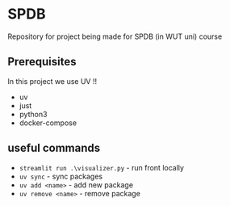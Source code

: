 # SPDB
Repository for project being made for SPDB (in WUT uni) course

## Prerequisites
In this project we use UV !!
- uv
- just
- python3
- docker-compose

## useful commands
- `streamlit run .\visualizer.py` - run front locally
- `uv sync` - sync packages
- `uv add <name>` - add new package
- `uv remove <name>` - remove package

